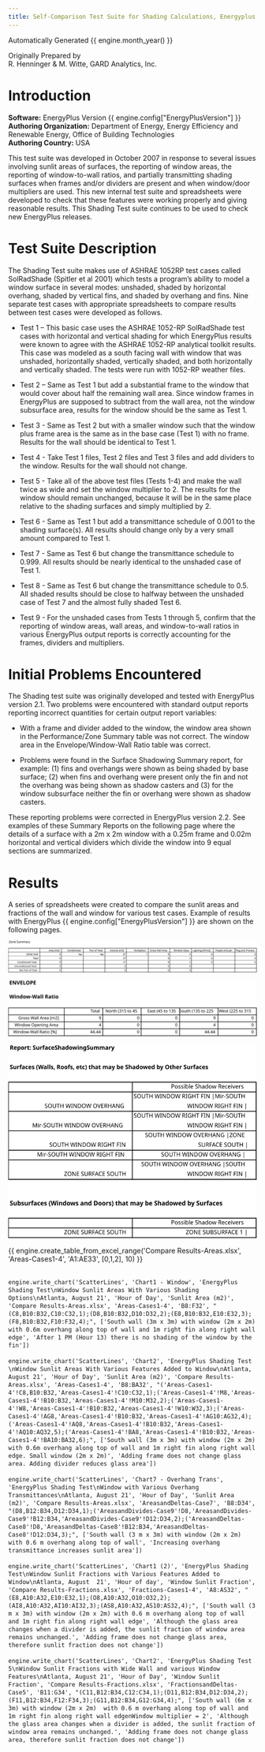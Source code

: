 ```yaml
---
title: Self-Comparison Test Suite for Shading Calculations, Energyplus version {{ engine.config["EnergyPlusVersion"] }}
---
```


Automatically Generated {{ engine.month_year() }}

Originally Prepared by  
R. Henninger & M. Witte, GARD Analytics, Inc.


# Introduction

**Software:** EnergyPlus Version {{ engine.config["EnergyPlusVersion"] }}  
**Authoring Organization:** Department of Energy, Energy Efficiency and Renewable Energy, Office of Building Technologies  
**Authoring Country:** USA

This test suite was developed in October 2007 in response to several issues
involving sunlit areas of surfaces, the reporting of window areas, the
reporting of window-to-wall ratios, and partially transmitting shading surfaces
when frames and/or dividers are present and when window/door multipliers are
used. This new internal test suite and spreadsheets were developed to check
that these features were working properly and giving reasonable results. This
Shading Test suite continues to be used to check new EnergyPlus releases.


# Test Suite Description

The Shading Test suite makes use of ASHRAE 1052RP test cases called SolRadShade
(Spitler et al 2001) which tests a program’s ability to model a window surface
in several modes: unshaded, shaded by horizontal overhang, shaded by vertical
fins, and shaded by overhang and fins. Nine separate test cases with
appropriate spreadsheets to compare results between test cases were developed
as follows.

- Test 1 – This basic case uses the ASHRAE 1052-RP SolRadShade test cases with
  horizontal and vertical shading for which EnergyPlus results were known to
  agree with the ASHRAE 1052-RP analytical toolkit results. This case was modeled
  as a south facing wall with window that was unshaded, horizontally shaded,
  vertically shaded, and both horizontally and vertically shaded. The tests were
  run with 1052-RP weather files.

- Test 2 – Same as Test 1 but add a substantial frame to the window that
  would cover about half the remaining wall area. Since window frames in
  EnergyPlus are supposed to subtract from the wall area, not the window
  subsurface area, results for the window should be the same as Test 1.

- Test 3 - Same as Test 2 but with a smaller window such that the window
  plus frame area is the same as in the base case (Test 1) with no frame.
  Results for the wall should be identical to Test 1.

- Test 4 - Take Test 1 files, Test 2 files and Test 3 files and add
  dividers to the window. Results for the wall should not change.

- Test 5 - Take all of the above test files (Tests 1-4) and make the wall
  twice as wide and set the window multiplier to 2. The results for the
  window should remain unchanged, because it will be in the same place
  relative to the shading surfaces and simply multiplied by 2.

- Test 6 - Same as Test 1 but add a transmittance schedule of 0.001 to the
  shading surface(s). All results should change only by a very small amount compared to Test 1.

- Test 7 - Same as Test 6 but change the transmittance schedule to 0.999. All
  results should be nearly identical to the unshaded case of Test 1.

- Test 8 - Same as Test 6 but change the transmittance schedule to 0.5. All
  shaded results should be close to halfway between the unshaded case of Test 7
  and the almost fully shaded Test 6.

- Test 9 - For the unshaded cases from Tests 1 through 5, confirm that the
  reporting of window areas, wall areas, and window-to-wall ratios in various
  EnergyPlus output reports is correctly accounting for the frames, dividers and
  multipliers.


# Initial Problems Encountered

The Shading test suite was originally developed and tested with EnergyPlus
version 2.1. Two problems were encountered with standard output reports
reporting incorrect quantities for certain output report variables:

- With a frame and divider added to the window, the window area shown
  in the Performance/Zone Summary table was not correct. The window
  area in the Envelope/Window-Wall Ratio table was correct.

- Problems were found in the Surface Shadowing Summary report, for
  example: (1) fins and overhangs were shown as being shaded by base
  surface; (2) when fins and overhang were present only the fin and
  not the overhang was being shown as shadow casters and (3) for the
  window subsurface neither the fin or overhang were shown as shadow
  casters.

These reporting problems were corrected in EnergyPlus version 2.2. See
examples of these Summary Reports on the following page where the
details of a surface with a 2m x 2m window with a 0.25m frame and 0.02m
horizontal and vertical dividers which divide the window into 9 equal
sections are summarized.


# Results

A series of spreadsheets were created to compare the sunlit areas and fractions
of the wall and window for various test cases. Example of results with
EnergyPlus {{ engine.config["EnergyPlusVersion"] }} are shown on the following pages.

![](./media/image1.svg)

![](./media/image2.svg)

![](./media/image3.svg)


{{ engine.create_table_from_excel_range('Compare Results-Areas.xlsx', 'Areas-Cases1-4', 'A1:AE33', [0,1,2], 10) }}



```{exec_python}

engine.write_chart('ScatterLines', 'Chart1 - Window', 'EnergyPlus Shading Test\nWindow Sunlit Areas With Various Shading Options\nAtlanta, August 21', 'Hour of Day', 'Sunlit Area (m2)', 'Compare Results-Areas.xlsx', 'Areas-Cases1-4', 'B8:F32', "(C8,B10:B32,C10:C32,1);(D8,B10:B32,D10:D32,2);(E8,B10:B32,E10:E32,3);(F8,B10:B32,F10:F32,4);", ['South wall (3m x 3m) with window (2m x 2m) with 0.6m overhang along top of wall and 1m right fin along right wall edge', 'After 1 PM (Hour 13) there is no shading of the window by the fin'])

engine.write_chart('ScatterLines', 'Chart2', 'EnergyPlus Shading Test \nWindow Sunlit Areas With Various Features Added to Window\nAtlanta, August 21', 'Hour of Day', 'Sunlit Area (m2)', 'Compare Results-Areas.xlsx', 'Areas-Cases1-4', 'B8:BA32', "('Areas-Cases1-4'!C8,B10:B32,'Areas-Cases1-4'!C10:C32,1);('Areas-Cases1-4'!M8,'Areas-Cases1-4'!B10:B32,'Areas-Cases1-4'!M10:M32,2);('Areas-Cases1-4'!W8,'Areas-Cases1-4'!B10:B32,'Areas-Cases1-4'!W10:W32,3);('Areas-Cases1-4'!AG8,'Areas-Cases1-4'!B10:B32,'Areas-Cases1-4'!AG10:AG32,4);('Areas-Cases1-4'!AQ8,'Areas-Cases1-4'!B10:B32,'Areas-Cases1-4'!AQ10:AQ32,5);('Areas-Cases1-4'!BA8,'Areas-Cases1-4'!B10:B32,'Areas-Cases1-4'!BA10:BA32,6);", ['South wall (3m x 3m) with window (2m x 2m) with 0.6m overhang along top of wall and 1m right fin along right wall edge. Small window (2m x 2m)', 'Adding frame does not change glass area. Adding divider reduces glass area'])

engine.write_chart('ScatterLines', 'Chart7 - Overhang Trans', 'EnergyPlus Shading Test\nWindow with Various Overhang Transmittances\nAtlanta, August 21', 'Hour of Day', 'Sunlit Area (m2)', 'Compare Results-Areas.xlsx', 'AreasandDeltas-Case7', 'B8:D34', "(D8,B12:B34,D12:D34,1);('AreasandDivides-Case9'!D8,'AreasandDivides-Case9'!B12:B34,'AreasandDivides-Case9'!D12:D34,2);('AreasandDeltas-Case8'!D8,'AreasandDeltas-Case8'!B12:B34,'AreasandDeltas-Case8'!D12:D34,3);", ['South wall (3 m x 3m) with window (2m x 2m) with 0.6 m overhang along top of wall', 'Increasing overhang transmittance increases sunlit area'])

engine.write_chart('ScatterLines', 'Chart1 (2)', 'EnergyPlus Shading Test\nWindow Sunlit Fractions with Various Features Added to Window\nAtlanta, August  21', 'Hour of day', 'Window Sunlit Fraction', 'Compare Results-Fractions.xlsx', 'Fractions-Cases1-4', 'A8:AS32', "(E8,A10:A32,E10:E32,1);(O8,A10:A32,O10:O32,2);(AI8,A10:A32,AI10:AI32,3);(AS8,A10:A32,AS10:AS32,4);", ['South wall (3 m x 3m) with window (2m x 2m) with 0.6 m overhang along top of wall and 1m right fin along right wall edge', 'Although the glass area changes when a divider is added, the sunlit fraction of window area remains unchanged.', 'Adding frame does not change glass area, therefore sunlit fraction does not change'])

engine.write_chart('ScatterLines', 'Chart2', 'EnergyPlus Shading Test 5\nWindow Sunlit Fractions with Wide Wall and various Window Features\nAtlanta, August 21', 'Hour of Day', 'Window Sunlit Fraction', 'Compare Results-Fractions.xlsx', 'FractionsandDeltas-Case5', 'B11:G34', "(C11,B12:B34,C12:C34,1);(D11,B12:B34,D12:D34,2);(F11,B12:B34,F12:F34,3);(G11,B12:B34,G12:G34,4);", ['South wall (6m x 3m) with window (2m x 2m)  with 0.6 m overhang along top of wall and 1m right fin along right wall edgenWindow multiplier = 2', 'Although the glass area changes when a divider is added, the sunlit fraction of window area remains unchanged.', 'Adding frame does not change glass area, therefore sunlit fraction does not change'])

```

